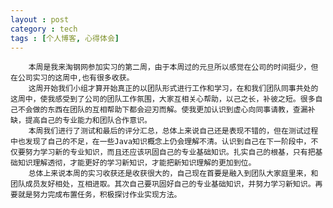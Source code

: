 ```yaml
---
layout : post
category : tech
tags : [个人博客, 心得体会]
---  
```

        本周是我来淘钢网参加实习的第二周，由于本周过的元旦所以感觉在公司的时间挺少，但在公司实习的这周中,也有很多收获。       
        这周开始我们小组才算开始真正的以团队形式进行工作和学习，在和我们团队同事共处的这周中，使我感受到了公司的团队工作氛围，大家互相关心帮助，以己之长，补彼之短。很多自己不会做的东西在团队的互相帮助下都会迎刃而解。使我更加认识到虚心向同事请教，查漏补缺，提高自己的专业能力和团队合作意识。        
        本周我们进行了测试和最后的评分汇总，总体上来说自己还是表现不错的，但在测试过程中也发现了自己的不足，在一些Java知识概念上仍会理解不清。认识到自己在下一阶段中，不仅要努力学习新的专业知识，而且还应该巩固自己的专业基础知识。扎实自己的根基，只有把基础知识理解透彻，才能更好的学习新知识，才能把新知识理解的更加到位。          
        总体上来说本周的实习收获还是收获很大的，自己现在首要是融入到团队大家庭里来，和团队成员友好相处，互相进取。其次自己要巩固好自己的专业基础知识，并努力学习新知识。再要就是努力完成布置任务，积极探讨作业实现方法。       
